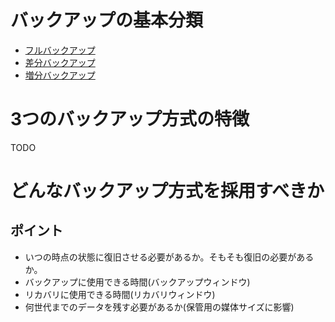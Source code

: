 # バックアップの基本分類
- [フルバックアップ](%E3%83%95%E3%83%AB%E3%83%90%E3%83%83%E3%82%AF%E3%82%A2%E3%83%83%E3%83%97.md)
- [差分バックアップ](%E5%B7%AE%E5%88%86%E3%83%90%E3%83%83%E3%82%AF%E3%82%A2%E3%83%83%E3%83%97.md)
- [増分バックアップ](%E5%A2%97%E5%88%86%E3%83%90%E3%83%83%E3%82%AF%E3%82%A2%E3%83%83%E3%83%97.md)

# 3つのバックアップ方式の特徴
TODO

# どんなバックアップ方式を採用すべきか

## ポイント
- いつの時点の状態に復旧させる必要があるか。そもそも復旧の必要があるか。
- バックアップに使用できる時間(バックアップウィンドウ)
- リカバリに使用できる時間(リカバリウィンドウ)
- 何世代までのデータを残す必要があるか(保管用の媒体サイズに影響)
